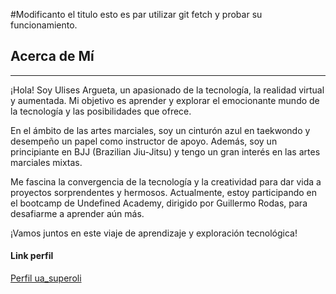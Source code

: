 #Modificanto el titulo
esto es par utilizar git fetch y probar su funcionamiento.

## Acerca de Mí

---

¡Hola! Soy Ulises Argueta, un apasionado de la tecnología, la realidad virtual y aumentada. Mi objetivo es aprender y explorar el emocionante mundo de la tecnología y las posibilidades que ofrece.

En el ámbito de las artes marciales, soy un cinturón azul en taekwondo y desempeño un papel como instructor de apoyo. Además, soy un principiante en BJJ (Brazilian Jiu-Jitsu) y tengo un gran interés en las artes marciales mixtas.

Me fascina la convergencia de la tecnología y la creatividad para dar vida a proyectos sorprendentes y hermosos. Actualmente, estoy participando en el bootcamp de Undefined Academy, dirigido por Guillermo Rodas, para desafiarme a aprender aún más.

¡Vamos juntos en este viaje de aprendizaje y exploración tecnológica!

#### Link perfil
[Perfil ua_superoli](https://github.com/ulisesardropy)


